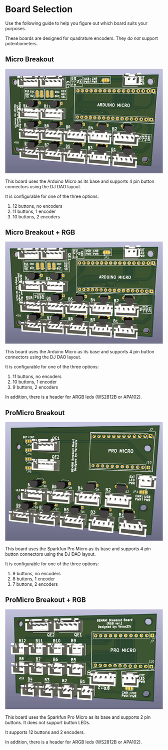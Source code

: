 # Board Selection

Use the following guide to help you figure out which board suits your purposes.

These boards are designed for quadrature encoders. They *do not* support potentiometers.

## Micro Breakout

![Micro Breakout Board Image](./Preview-Images/Micro-Breakout.png)

This board uses the Arduino Micro as its base and supports 4 pin button connectors using the DJ DAO layout.

It is configurable for one of the three options:
1. 12 buttons, no encoders
2. 11 buttons, 1 encoder
3. 10 buttons, 2 encoders

## Micro Breakout + RGB

![Micro Breakout + RGB Board Image](./Preview-Images/Micro-Breakout%20%2B%20RGB.png)

This board uses the Arduino Micro as its base and supports 4 pin button connectors using the DJ DAO layout.

It is configurable for one of the three options:
1. 11 buttons, no encoders
2. 10 buttons, 1 encoder
3. 9 buttons, 2 encoders

In addition, there is a header for ARGB leds (WS2812B or APA102).

## ProMicro Breakout

![ProMicro Breakout Board Image](./Preview-Images/ProMicro-Breakout.png)

This board uses the Sparkfun Pro Micro as its base and supports 4 pin button connectors using the DJ DAO layout.

It is configurable for one of the three options:
1. 9 buttons, no encoders
2. 8 buttons, 1 encoder
3. 7 buttons, 2 encoders

## ProMicro Breakout + RGB

![ProMicro Breakout + RGB Board Image](./Preview-Images/ProMicro-Breakout%20%2B%20RGB.png)

This board uses the Sparkfun Pro Micro as its base and supports 2 pin buttons. It does not support button LEDs.

It supports 12 buttons and 2 encoders.

In addition, there is a header for ARGB leds (WS2812B or APA102).